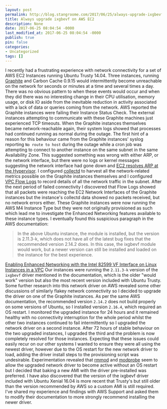 ```yaml
---
layout: post
permalink: http://blog.stangroome.com/2017/06/25/always-upgrade-ixgbevf-on-aws-ec2/
title: Always upgrade ixgbevf on AWS EC2
description: None
date: 2017-06-25 08:04:54 -0000
last_modified_at: 2017-06-25 08:04:54 -0000
publish: true
pin: false
categories:
- Uncategorized
tags: []
---
```

I recently had a frustrating experience with network connectivity for a set of AWS EC2 Instances running Ubuntu Trusty 14.04. Three instances, running [Graphite](https://graphiteapp.org/) and Carbon Cache 0.9.15 would intermittently become unreachable on the network for seconds or minutes at a time and several times a day. There was no obvious pattern to when these events would occur and when they did there was no interesting change in their CPU utilisation, memory usage, or disk IO aside from the inevitable reduction in activity associated with a lack of data or queries coming from the network. AWS reported the Graphite instances were failing their Instance Status Check. The external instances attempting to communicate with these Graphite machines just experienced TCP timeouts. When the Graphite instances themselves became network-reachable again, their system logs showed that processes had continued running as normal during the outage. The first hint of a reason for this behaviour came from the Graphite instances' syslog reporting `No route to host` during the outage while a cron job was attempting to connect to another instance on the same subnet in the same Availability Zone. This suggested something was wrong with either ARP, or the network interface, but there were no logs or kernel messages suggesting the network interface had gone down and [EC2 resolves ARP at the Hypervisor](https://aws.amazon.com/blogs/apn/amazon-vpc-for-on-premises-network-engineers-part-one/). I configured [collectd](https://collectd.org/) to harvest all the network-related metrics possible on the Graphite instances themselves and I configured [VPC Flow Logs](http://docs.aws.amazon.com/AmazonVPC/latest/UserGuide/flow-logs.html) to record details of all the network traffic in the subnet. After the next period of failed connectivity I discovered that Flow Logs showed that all packets were reaching the EC2 Network Interfaces of the Graphite instances but the instance's collectd data showed no packets received, but no network errors either. These Graphite instances were now running the AWS M4 Instance Type but they were not originally provisioned as such which lead me to investigate the Enhanced Networking features available to these instance types. I eventually found this suspicious paragraph in the AWS documentation:

> In the above Ubuntu instance, the module is installed, but the version is 2.11.3-k, which does not have all of the latest bug fixes that the recommended version 2.14.2 does. In this case, the ixgbevf module would work, but a newer version can still be installed and loaded on the instance for the best experience.

[Enabling Enhanced Networking with the Intel 82599 VF Interface on Linux Instances in a VPC](http://docs.aws.amazon.com/AWSEC2/latest/UserGuide/sriov-networking.html) Our instances were running the `2.11.3-k` version of the `ixgbevf` driver mentioned in the documentation, which is the older "would work" version but also the most recent version included with Ubuntu Trusty. Some further research into this network driver on AWS revealed some other discussions of similarly flakey network connectivity so I decided to upgrade the driver on one of the Graphite instances. As per the same AWS documentation, the recommended version `2.14.2` does not build properly on some versions of Ubuntu, so I installed version `2.16.4`, which required an OS restart. I monitored the upgraded instance for 24 hours and it remained healthy with no connectivity interruption for the whole period whilst the other two instances continued to fail intermittently so I upgraded the network driver on a second instance. After 72 hours of stable behaviour on the two upgraded instances, I upgraded the third and the problem is now completely resolved for those instances. Expecting that these issues could easily recur on our other systems I wanted to ensure they were all using the newest driver, however due to the OS restart for the new network driver to load, adding the driver install steps to the provisioning script was undesirable. Experimentation revealed that [rmmod](http://manpages.ubuntu.com/manpages/trusty/man8/rmmod.8.html) and [modprobe](http://manpages.ubuntu.com/manpages/trusty/man8/modprobe.8.html) seem to allow the upgraded network driver to become active without an OS restart but I decided that baking a new AMI with the driver pre-installed was preferred. I have also discovered that the version of the ixgbevf driver included with Ubuntu Xenial 16.04 is more recent that Trusty's but still older than the version recommended by AWS so a custom AMI is still required. I've shared my experience and findings with AWS Support and asked them to modify their documentation to more strongly recommend installing the newer driver.
